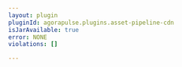 ```yaml
---
layout: plugin
pluginId: agorapulse.plugins.asset-pipeline-cdn
isJarAvailable: true
error: NONE
violations: []

---
```

